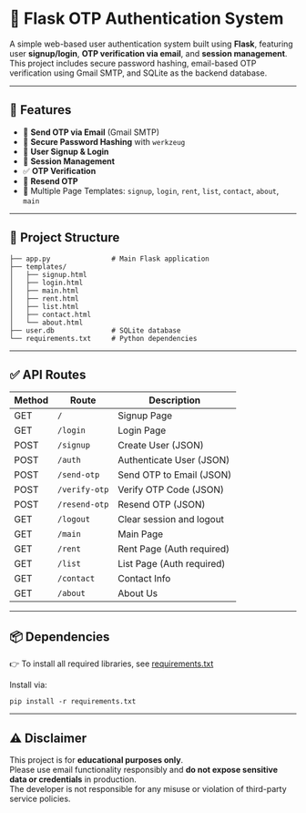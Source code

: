 # 🔐 Flask OTP Authentication System

A simple web-based user authentication system built using **Flask**, featuring user **signup/login**, **OTP verification via email**, and **session management**. This project includes secure password hashing, email-based OTP verification using Gmail SMTP, and SQLite as the backend database.

---

## 🚀 Features

- 📨 **Send OTP via Email** (Gmail SMTP)
- 🔐 **Secure Password Hashing** with `werkzeug`
- 🧾 **User Signup & Login**
- 🧠 **Session Management**
- ✅ **OTP Verification**
- 🔁 **Resend OTP**
- 📄 Multiple Page Templates: `signup`, `login`, `rent`, `list`, `contact`, `about`, `main`

---

## 📁 Project Structure

```
├── app.py               # Main Flask application
├── templates/
│   ├── signup.html
│   ├── login.html
│   ├── main.html
│   ├── rent.html
│   ├── list.html
│   ├── contact.html
│   └── about.html
├── user.db              # SQLite database
└── requirements.txt     # Python dependencies
```




---

## ✅ API Routes

| Method | Route         | Description                    |
|--------|---------------|--------------------------------|
| GET    | `/`           | Signup Page                    |
| GET    | `/login`      | Login Page                     |
| POST   | `/signup`     | Create User (JSON)             |
| POST   | `/auth`       | Authenticate User (JSON)       |
| POST   | `/send-otp`   | Send OTP to Email (JSON)       |
| POST   | `/verify-otp` | Verify OTP Code (JSON)         |
| POST   | `/resend-otp` | Resend OTP (JSON)              |
| GET    | `/logout`     | Clear session and logout       |
| GET    | `/main`       | Main Page                      |
| GET    | `/rent`       | Rent Page (Auth required)      |
| GET    | `/list`       | List Page (Auth required)      |
| GET    | `/contact`    | Contact Info                   |
| GET    | `/about`      | About Us                       |


---

## 📦 Dependencies
👉 To install all required libraries, see [requirements.txt](requirements.txt)

Install via:

```
pip install -r requirements.txt
```

---


## ⚠️ Disclaimer

This project is for **educational purposes only**.  
Please use email functionality responsibly and **do not expose sensitive data or credentials** in production.  
The developer is not responsible for any misuse or violation of third-party service policies.






